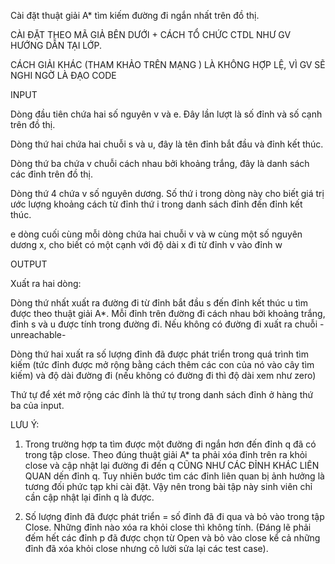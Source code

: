 Cài đặt thuật giải A* tìm kiếm đường đi ngắn nhất trên đồ thị.

CÀI ĐẶT THEO MÃ GIẢ BÊN DƯỚI + CÁCH TỔ CHỨC CTDL NHƯ GV HƯỚNG DẪN TẠI LỚP.

CÁCH GIẢI KHÁC (THAM KHẢO TRÊN MẠNG ) LÀ KHÔNG HỢP LỆ, VÌ GV SẼ NGHI NGỜ LÀ ĐẠO CODE

 

INPUT

Dòng đầu tiên chứa hai số nguyên v và e. Đây lần lượt là số đỉnh và số cạnh trên đồ thị.

Dòng thứ hai chứa hai chuỗi s và u, đây là tên đỉnh bắt đầu và đỉnh kết thúc.

Dòng thứ ba chứa v chuỗi cách nhau bởi khoảng trắng, đây là danh sách các đỉnh trên đồ thị.

Dòng thứ 4 chứa v số nguyên dương. Số thứ i trong dòng này cho biết giá trị ước lượng khoảng cách từ đỉnh thứ i trong danh sách đỉnh đến đỉnh kết thúc.

e dòng cuối cùng mỗi dòng chứa hai chuỗi v và w cùng một số nguyên dương x, cho biết có một cạnh với độ dài x đi từ đỉnh v vào đỉnh w

 

OUTPUT

Xuất ra hai dòng:

Dòng thứ nhất xuất ra đường đi từ đỉnh bắt đầu s đến đỉnh kết thúc u tìm được theo thuật giải A*. Mỗi đỉnh trên đường đi cách nhau bởi khoảng trắng, đỉnh s và u được tính trong đường đi. Nếu không có đường đi xuất ra chuỗi -unreachable-

Dòng thứ hai xuất ra số lượng đỉnh đã được phát triển trong quá trình tìm kiếm  (tức đỉnh được mở rộng bằng cách thêm các con của nó vào cây tìm kiếm)  và độ dài đường đi (nếu không có đường đi thì độ dài xem như zero)

 

Thứ tự để xét mở rộng các đỉnh là thứ tự trong danh sách đỉnh ở hàng thứ ba của input.

LƯU Ý:

1. Trong trường hợp ta tìm được một đường đi ngắn hơn đến đỉnh q đã có trong tập close. Theo đúng thuật giải A* ta phải xóa đỉnh trên ra khỏi close và cập nhật lại đường đi đến q CŨNG NHƯ CÁC ĐỈNH KHÁC LIÊN QUAN dến đỉnh q. Tuy nhiên bước tìm các đỉnh liên quan bị ảnh hưởng là tương đối phức tạp khi cài đặt. Vậy nên trong bài tập này sinh viên chỉ cần cập nhật lại đỉnh q là được.

2. Số lượng đỉnh đã được phát triển = số đỉnh đã đi qua và bỏ vào trong tập Close. Những đỉnh nào xóa ra khỏi close thì không tính. (Đáng lẽ phải đếm hết các đỉnh p đã được chọn từ Open và bỏ vào close kể cả những đỉnh đã xóa khỏi close nhưng cô lười sửa lại các test case). 